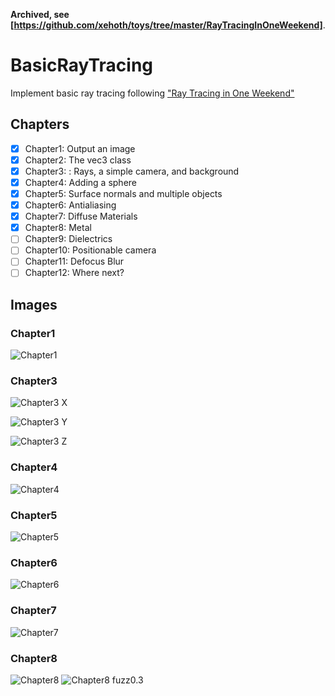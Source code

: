 **Archived, see [https://github.com/xehoth/toys/tree/master/RayTracingInOneWeekend]**.

# BasicRayTracing

Implement basic ray tracing following ["Ray Tracing in One Weekend"](https://github.com/RayTracing/raytracinginoneweekend)

## Chapters

- [x] Chapter1: Output an image
- [x] Chapter2: The vec3 class
- [x] Chapter3: : Rays, a simple camera, and background
- [x] Chapter4: Adding a sphere
- [x] Chapter5: Surface normals and multiple objects
- [x] Chapter6: Antialiasing
- [x] Chapter7: Diffuse Materials
- [x] Chapter8: Metal
- [ ] Chapter9: Dielectrics
- [ ] Chapter10: Positionable camera
- [ ] Chapter11: Defocus Blur
- [ ] Chapter12: Where next?

## Images

### Chapter1

![Chapter1](images/ch1.png)

### Chapter3

![Chapter3 X](images/ch3-X-axis-linear-blue.png)

![Chapter3 Y](images/ch3-Y-axis-linear-blue.png)

![Chapter3 Z](images/ch3-Z-axis-linear-blue.png)

### Chapter4

![Chapter4](images/ch4.png)

### Chapter5

![Chapter5](images/ch5.png)

### Chapter6

![Chapter6](images/ch6.png)

### Chapter7

![Chapter7](images/ch7.png)

### Chapter8

![Chapter8](images/ch8.png)
![Chapter8 fuzz0.3](images/ch8-fuzz.png)
